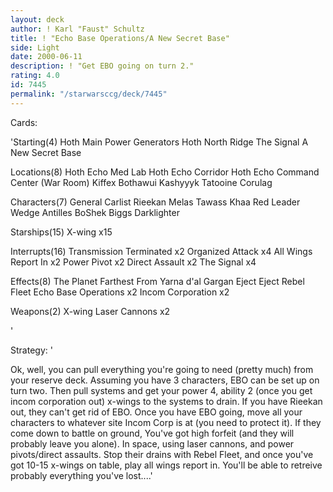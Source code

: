 ```yaml
---
layout: deck
author: ! Karl "Faust" Schultz
title: ! "Echo Base Operations/A New Secret Base"
side: Light
date: 2000-06-11
description: ! "Get EBO going on turn 2."
rating: 4.0
id: 7445
permalink: "/starwarsccg/deck/7445"
---
```

Cards: 

'Starting(4)
Hoth Main Power Generators
Hoth North Ridge
The Signal
A New Secret Base

Locations(8)
Hoth Echo Med Lab
Hoth Echo Corridor
Hoth Echo Command Center (War Room)
Kiffex
Bothawui
Kashyyyk
Tatooine
Corulag

Characters(7)
General Carlist Rieekan
Melas
Tawass Khaa
Red Leader
Wedge Antilles
BoShek
Biggs Darklighter


Starships(15)
X-wing x15

Interrupts(16)
Transmission Terminated x2
Organized Attack x4
All Wings Report In x2
Power Pivot x2
Direct Assault x2
The Signal x4

Effects(8)
The Planet Farthest From
Yarna d'al Gargan
Eject Eject
Rebel Fleet
Echo Base Operations x2
Incom Corporation x2

Weapons(2)
X-wing Laser Cannons x2










'

Strategy: '

Ok, well, you can pull everything you're going to need (pretty much) from your reserve deck.  Assuming you have 3 characters, EBO can be set up on turn two.  Then pull systems and get your power 4, ability 2 (once you get incom corporation out) x-wings to the systems to drain.  If you have Rieekan out, they can't get rid of EBO.  Once you have EBO going, move all your characters to whatever site Incom Corp is at (you need to protect it).  If they come down to battle on ground, You've got high forfeit (and they will probably leave you alone).  In space, using laser cannons, and power pivots/direct assaults.  Stop their drains with Rebel Fleet, and once you've got 10-15 x-wings on table, play all wings report in.  You'll be able to retreive probably everything you've lost....'
